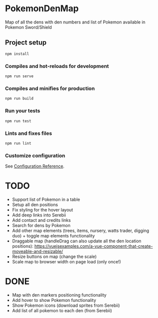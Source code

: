 # PokemonDenMap
Map of all the dens with den numbers and list of Pokemon available in Pokemon Sword/Shield

## Project setup
```
npm install
```

### Compiles and hot-reloads for development
```
npm run serve
```

### Compiles and minifies for production
```
npm run build
```

### Run your tests
```
npm run test
```

### Lints and fixes files
```
npm run lint
```

### Customize configuration
See [Configuration Reference](https://cli.vuejs.org/config/).

# TODO
- Support list of Pokemon in a table
- Setup all den positions
- Fix styling for the hover layout
- Add deep links into Serebii
- Add contact and credits links
- Search for dens by Pokemon
- Add other map elements (trees, items, nursery, watts trader, digging duo) + toggle map elements functionality
- Draggable map (handleDrag can also update all the den location positions): https://vuejsexamples.com/a-vue-component-that-create-moveable-and-resizable/
- Resize buttons on map (change the scale)
- Scale map to browser width on page load (only once!)

# DONE
- Map with den markers positioning functionality
- Add hover to show Pokemon functionality
- Show Pokemon icons (download sprites from Serebii)
- Add list of all pokemon to each den (from Serebii)